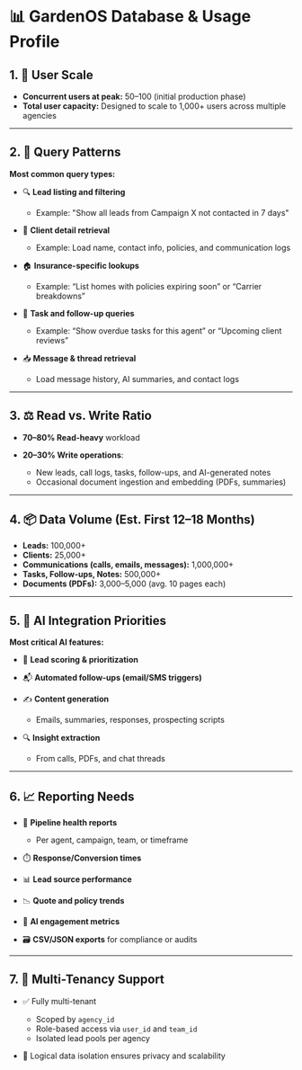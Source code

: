 # 📊 GardenOS Database & Usage Profile

## 1. 👥 User Scale

* **Concurrent users at peak:** 50–100 (initial production phase)
* **Total user capacity:** Designed to scale to 1,000+ users across multiple agencies

---

## 2. 🔄 Query Patterns

**Most common query types:**

* 🔍 **Lead listing and filtering**

  * Example: "Show all leads from Campaign X not contacted in 7 days"

* 👤 **Client detail retrieval**

  * Example: Load name, contact info, policies, and communication logs

* 🏠 **Insurance-specific lookups**

  * Example: “List homes with policies expiring soon” or “Carrier breakdowns”

* 📅 **Task and follow-up queries**

  * Example: “Show overdue tasks for this agent” or “Upcoming client reviews”

* 📥 **Message & thread retrieval**

  * Load message history, AI summaries, and contact logs

---

## 3. ⚖️ Read vs. Write Ratio

* **70–80% Read-heavy** workload
* **20–30% Write operations**:

  * New leads, call logs, tasks, follow-ups, and AI-generated notes
  * Occasional document ingestion and embedding (PDFs, summaries)

---

## 4. 📦 Data Volume (Est. First 12–18 Months)

* **Leads:** 100,000+
* **Clients:** 25,000+
* **Communications (calls, emails, messages):** 1,000,000+
* **Tasks, Follow-ups, Notes:** 500,000+
* **Documents (PDFs):** 3,000–5,000 (avg. 10 pages each)

---

## 5. 🤖 AI Integration Priorities

**Most critical AI features:**

* 🔢 **Lead scoring & prioritization**
* 📬 **Automated follow-ups (email/SMS triggers)**
* ✍️ **Content generation**

  * Emails, summaries, responses, prospecting scripts
* 🔍 **Insight extraction**

  * From calls, PDFs, and chat threads

---

## 6. 📈 Reporting Needs

* 🧠 **Pipeline health reports**

  * Per agent, campaign, team, or timeframe
* ⏱️ **Response/Conversion times**
* 📊 **Lead source performance**
* 📉 **Quote and policy trends**
* 📄 **AI engagement metrics**
* 🗃️ **CSV/JSON exports** for compliance or audits

---

## 7. 🏢 Multi-Tenancy Support

* ✅ Fully multi-tenant

  * Scoped by `agency_id`
  * Role-based access via `user_id` and `team_id`
  * Isolated lead pools per agency
* 🔐 Logical data isolation ensures privacy and scalability
